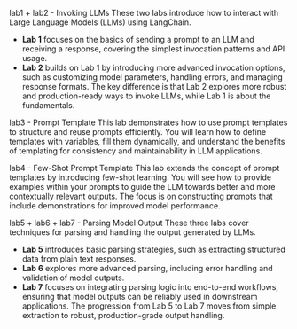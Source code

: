 
lab1 + lab2 - Invoking LLMs
These two labs introduce how to interact with Large Language Models (LLMs) using LangChain. 
- **Lab 1** focuses on the basics of sending a prompt to an LLM and receiving a response, covering the simplest invocation patterns and API usage.
- **Lab 2** builds on Lab 1 by introducing more advanced invocation options, such as customizing model parameters, handling errors, and managing response formats. The key difference is that Lab 2 explores more robust and production-ready ways to invoke LLMs, while Lab 1 is about the fundamentals.

lab3 - Prompt Template
This lab demonstrates how to use prompt templates to structure and reuse prompts efficiently. You will learn how to define templates with variables, fill them dynamically, and understand the benefits of templating for consistency and maintainability in LLM applications.

lab4 - Few-Shot Prompt Template
This lab extends the concept of prompt templates by introducing few-shot learning. You will see how to provide examples within your prompts to guide the LLM towards better and more contextually relevant outputs. The focus is on constructing prompts that include demonstrations for improved model performance.

lab5 + lab6 + lab7 - Parsing Model Output
These three labs cover techniques for parsing and handling the output generated by LLMs.
- **Lab 5** introduces basic parsing strategies, such as extracting structured data from plain text responses.
- **Lab 6** explores more advanced parsing, including error handling and validation of model outputs.
- **Lab 7** focuses on integrating parsing logic into end-to-end workflows, ensuring that model outputs can be reliably used in downstream applications. The progression from Lab 5 to Lab 7 moves from simple extraction to robust, production-grade output handling.
